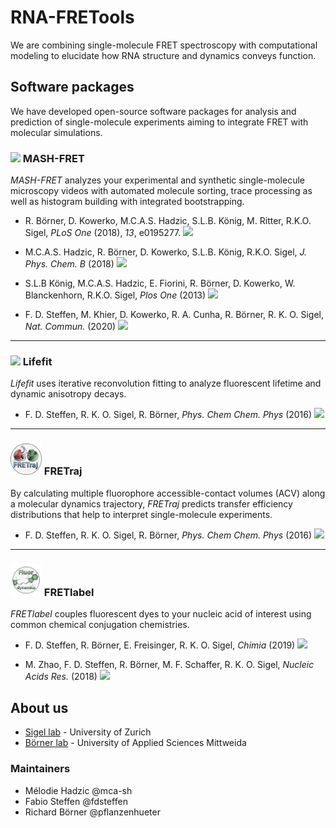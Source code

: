 # RNA-FRETools

We are combining single-molecule FRET spectroscopy with computational modeling to elucidate how RNA structure and dynamics conveys function.

## Software packages

We have developed open-source software packages for analysis and prediction of single-molecule experiments aiming to integrate FRET with molecular simulations.

### <a href="https://github.com/RNA-FRETools/MASH-FRET"><img src="https://github.com/RNA-FRETools/MASH-FRET/blob/master/docs/assets/images/logos/logo-MASH_400px.png" width=90px/></a> MASH-FRET
*MASH-FRET* analyzes your experimental and synthetic single-molecule microscopy videos with automated molecule sorting, trace processing as well as histogram building with integrated bootstrapping.

- R. Börner, D. Kowerko, M.C.A.S. Hadzic, S.L.B. König, M. Ritter, R.K.O. Sigel, *PLoS One* (2018), *13*, e0195277. [![](https://img.shields.io/badge/DOI-10.1371/journal.pone.0195277-blue.svg?&style=flat-square)](https://doi.org/10.1371/journal.pone.0195277)

- M.C.A.S. Hadzic, R. Börner, D. Kowerko, S.L.B. König, R.K.O. Sigel, *J. Phys. Chem. B* (2018) [![](https://img.shields.io/badge/DOI-10.1021/acs.jpcb.7b12483-blue.svg)](https://doi.org/10.1021/acs.jpcb.7b12483)

- S.L.B König, M.C.A.S. Hadzic, E. Fiorini, R. Börner, D. Kowerko, W. Blanckenhorn, R.K.O. Sigel, *Plos One* (2013) [![](https://img.shields.io/badge/DOI-10.1371/journal.pone.0084157-blue.svg)](https://doi.org/10.1371/journal.pone.0084157)

- F. D. Steffen, M. Khier, D. Kowerko, R. A. Cunha, R. Börner, R. K. O. Sigel, *Nat. Commun.* (2020) [![](https://img.shields.io/badge/DOI-10.1038/s41467--019--13683--4-blue.svg?&style=flat-square)](https://doi.org/10.1038/s41467-019-13683-4)

---

### <a href="https://github.com/fdsteffen/lifefit"> <img src=https://github.com/fdsteffen/lifefit/blob/master/docs/source/_static/lifefit_logo.png width=50px/></a> Lifefit 
*Lifefit* uses iterative reconvolution fitting to analyze fluorescent lifetime and dynamic anisotropy decays.

- F. D. Steffen, R. K. O. Sigel, R. Börner, *Phys. Chem Chem. Phys* (2016) [![](https://img.shields.io/badge/DOI-10.1039/c6cp04277e-blue.svg?&style=flat-square)](https://doi.org/10.1039/c6cp04277e)

---

### <a href="https://github.com/RNA-FRETools/fretraj"> <img src=https://github.com/RNA-FRETools/fretraj/blob/master/docs/images/fretraj_logo.png width=50px/></a> FRETraj
By calculating multiple fluorophore accessible-contact volumes (ACV) along a molecular dynamics trajectory, *FRETraj* predicts transfer efficiency distributions that help to interpret single-molecule experiments.

- F. D. Steffen, R. K. O. Sigel, R. Börner, *Phys. Chem Chem. Phys* (2016) [![](https://img.shields.io/badge/DOI-10.1039/c6cp04277e-blue.svg?&style=flat-square)](https://doi.org/10.1039/c6cp04277e)
---

### <a href="https://github.com/RNA-FRETools/fluordynamics"> <img src=https://github.com/RNA-FRETools/fluordynamics/blob/master/docs/source/_static/fluordynamics_logo.png width=50px/></a> FRETlabel
*FRETlabel* couples fluorescent dyes to your nucleic acid of interest using common chemical conjugation chemistries. 

- F. D. Steffen, R. Börner, E. Freisinger, R. K. O. Sigel, *Chimia* (2019) [![](https://img.shields.io/badge/DOI-10.2533/chimia.2019.257-blue.svg?&style=flat-square)](https://doi.org/10.2533/chimia.2019.257)

- M. Zhao, F. D. Steffen, R. Börner, M. F. Schaffer, R. K. O. Sigel, *Nucleic Acids Res.* (2018) [![](https://img.shields.io/badge/DOI-10.1093/nar/gkx1100-blue.svg?&style=flat-square)](https://doi.org/10.1093/nar/gkx1100)


## About us
- [Sigel lab](https://www.chem.uzh.ch/en/sigel.html) - University of Zurich
- [Börner lab](https://www.inw.hs-mittweida.de/webs/boerner/) - University of Applied Sciences Mittweida

### Maintainers
- Mélodie Hadzic @mca-sh 
- Fabio Steffen @fdsteffen
- Richard Börner @pflanzenhueter

